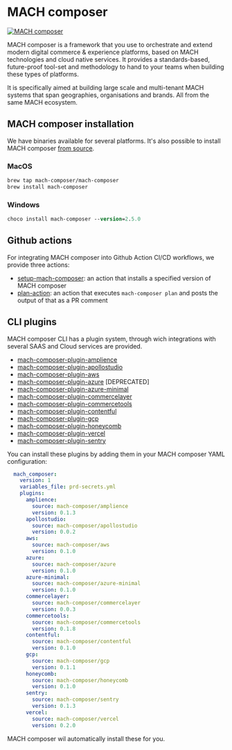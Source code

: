 # MACH composer

[![MACH
composer](https://github.com/mach-composer/mach-composer-cli/blob/main/docs/src/_img/logo.png?raw=true)](https://docs.machcomposer.io)

MACH composer is a framework that you use to orchestrate and extend modern
digital commerce & experience platforms, based on MACH technologies and cloud
native services. It provides a standards-based, future-proof tool-set and
methodology to hand to your teams when building these types of platforms.

It is specifically aimed at building large scale and multi-tenant MACH systems
that span geographies, organisations and brands. All from the same MACH
ecosystem.


## MACH composer installation

We have binaries available for several platforms. It's also possible to install MACH composer [from source](https://github.com/mach-composer/mach-composer-cli).

### MacOS

```bash
brew tap mach-composer/mach-composer
brew install mach-composer
```

### Windows

```ps
choco install mach-composer --version=2.5.0
```

## Github actions

For integrating MACH composer into Github Action CI/CD workflows, we provide
three actions:

- [setup-mach-composer](https://github.com/mach-composer/setup-mach-composer):
  an action that installs a specified version of MACH composer
- [plan-action](https://github.com/mach-composer/plan-action): an action that
  executes `mach-composer plan` and posts the output of that as a PR comment


## CLI plugins

MACH composer CLI has a plugin system, through wich integrations with several SAAS and Cloud services are provided.

- [mach-composer-plugin-amplience](https://github.com/mach-composer/mach-composer-plugin-amplience)
- [mach-composer-plugin-apollostudio](https://github.com/mach-composer/mach-composer-plugin-apollostudio)
- [mach-composer-plugin-aws](https://github.com/mach-composer/mach-composer-plugin-aws)
- [mach-composer-plugin-azure](https://github.com/mach-composer/mach-composer-plugin-azure) \[DEPRECATED]
- [mach-composer-plugin-azure-minimal](https://github.com/mach-composer/mach-composer-plugin-azure-minimal)
- [mach-composer-plugin-commercelayer](https://github.com/mach-composer/mach-composer-plugin-commercelayer)
- [mach-composer-plugin-commercetools](https://github.com/mach-composer/mach-composer-plugin-commercetools)
- [mach-composer-plugin-contentful](https://github.com/mach-composer/mach-composer-plugin-contentful)
- [mach-composer-plugin-gcp](https://github.com/mach-composer/mach-composer-plugin-gcp)
- [mach-composer-plugin-honeycomb](https://github.com/mach-composer/mach-composer-plugin-honeycomb)
- [mach-composer-plugin-vercel](https://github.com/mach-composer/mach-composer-plugin-vercel)
- [mach-composer-plugin-sentry](https://github.com/mach-composer/mach-composer-plugin-sentry)

You can install these plugins by adding them in your MACH composer YAML configuration:

```yaml
  mach_composer:
    version: 1
    variables_file: prd-secrets.yml
    plugins:
      amplience:
        source: mach-composer/amplience
        version: 0.1.3
      apollostudio:
        source: mach-composer/apollostudio
        version: 0.0.2
      aws:
        source: mach-composer/aws
        version: 0.1.0
      azure:
        source: mach-composer/azure
        version: 0.1.0
      azure-minimal:
        source: mach-composer/azure-minimal
        version: 0.1.0
      commercelayer:
        source: mach-composer/commercelayer
        version: 0.0.3
      commercetools:
        source: mach-composer/commercetools
        version: 0.1.8
      contentful:
        source: mach-composer/contentful
        version: 0.1.0
      gcp:
        source: mach-composer/gcp
        version: 0.1.1
      honeycomb:
        source: mach-composer/honeycomb
        version: 0.1.0
      sentry:
        source: mach-composer/sentry
        version: 0.1.3
      vercel:
        source: mach-composer/vercel
        version: 0.2.0
```

MACH composer wil automatically install these for you.

